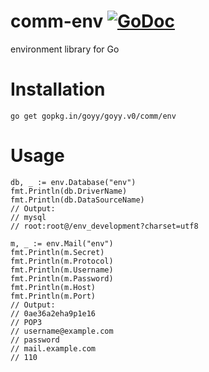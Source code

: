 # comm-env [![GoDoc](http://godoc.org/gopkg.in/goyy/goyy.v0?status.png)](http://godoc.org/gopkg.in/goyy/goyy.v0/comm/env)
environment library for Go

# Installation
`go get gopkg.in/goyy/goyy.v0/comm/env`

# Usage
	db, _ := env.Database("env")
	fmt.Println(db.DriverName)
	fmt.Println(db.DataSourceName)
	// Output:
	// mysql
	// root:root@/env_development?charset=utf8

	m, _ := env.Mail("env")
	fmt.Println(m.Secret)
	fmt.Println(m.Protocol)
	fmt.Println(m.Username)
	fmt.Println(m.Password)
	fmt.Println(m.Host)
	fmt.Println(m.Port)
	// Output:
	// 0ae36a2eha9p1e16
	// POP3
	// username@example.com
	// password
	// mail.example.com
	// 110
